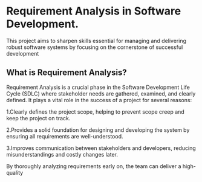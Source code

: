 # Requirement Analysis in Software Development.
This project aims to sharpen skills essential for managing and delivering robust software systems by focusing on the cornerstone of successful development

## What is Requirement Analysis?
Requirement Analysis is a crucial phase in the Software Development Life Cycle (SDLC) where stakeholder needs are gathered, examined, and clearly defined. It plays a vital role in the success of a project for several reasons:

1.Clearly defines the project scope, helping to prevent scope creep and keep the project on track.

2.Provides a solid foundation for designing and developing the system by ensuring all requirements are well-understood.

3.Improves communication between stakeholders and developers, reducing misunderstandings and costly changes later.

By thoroughly analyzing requirements early on, the team can deliver a high-quality
